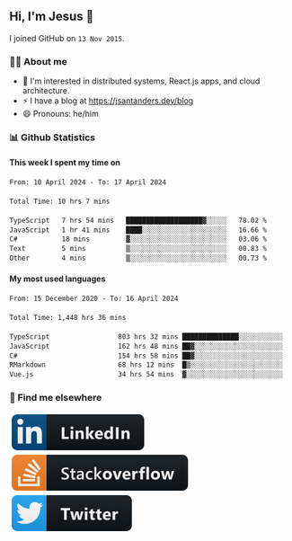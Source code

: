 ## Hi, I'm Jesus 👋

I joined GitHub on `13 Nov 2015`.

<!-- Talking about you -->

### 👨‍💻 About me

- 👦 I'm interested in distributed systems, React.js apps, and cloud architecture.
- ⚡️ I have a blog at <https://jsantanders.dev/blog>
- 😄 Pronouns: he/him

### 📊 Github Statistics

#### This week I spent my time on

<!--START_SECTION:weekly-->

```txt
From: 10 April 2024 - To: 17 April 2024

Total Time: 10 hrs 7 mins

TypeScript   7 hrs 54 mins   ███████████████████▓░░░░░   78.02 %
JavaScript   1 hr 41 mins    ████░░░░░░░░░░░░░░░░░░░░░   16.66 %
C#           18 mins         ▓░░░░░░░░░░░░░░░░░░░░░░░░   03.06 %
Text         5 mins          ▒░░░░░░░░░░░░░░░░░░░░░░░░   00.83 %
Other        4 mins          ▒░░░░░░░░░░░░░░░░░░░░░░░░   00.73 %
```

<!--END_SECTION:weekly-->

#### My most used languages

<!--START_SECTION:alltime-->

```txt
From: 15 December 2020 - To: 16 April 2024

Total Time: 1,448 hrs 36 mins

TypeScript                 803 hrs 32 mins ██████████████░░░░░░░░░░░   55.47 %
JavaScript                 162 hrs 48 mins ██▓░░░░░░░░░░░░░░░░░░░░░░   11.24 %
C#                         154 hrs 58 mins ██▓░░░░░░░░░░░░░░░░░░░░░░   10.70 %
RMarkdown                  68 hrs 12 mins  █▒░░░░░░░░░░░░░░░░░░░░░░░   04.71 %
Vue.js                     34 hrs 54 mins  ▓░░░░░░░░░░░░░░░░░░░░░░░░   02.41 %
```

<!--END_SECTION:alltime-->

### 📢 Find me elsewhere

<p>
  <a target="_blank" href="https://linkedin.com/in/jsantanders">
    <img src="https://github.com/jsantanders/jsantanders/blob/master/img/linkedin.svg" alt="LinkedIn" style="vertical-align:top; margin:4px">
  </a>
  
  <a target="_blank" href="https://stackoverflow.com/users/7318331/jesus-santander">
    <img src="https://github.com/jsantanders/jsantanders/blob/master/img/stackoverflow.svg" alt="StackOverflow" style="vertical-align:top; margin:4px">
  </a>
  
  <a target="_blank" href="http://twitter.com/jsantanders">
    <img src="https://github.com/jsantanders/jsantanders/blob/master/img/twitter.svg" alt="Twitter" style="vertical-align:top; margin:4px">
  </a>
</p>
